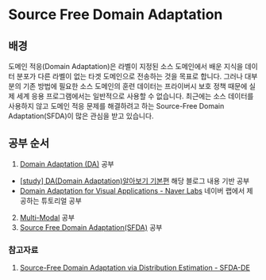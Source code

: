 # Source Free Domain Adaptation

## 배경

도메인 적응(Domain Adaptation)은 라벨이 지정된 소스 도메인에서 배운 지식을 데이터 분포가 다른 라벨이 없는 타겟 도메인으로 전송하는 것을 목표로 합니다. 그러나 대부분의 기존 방법에 필요한 소스 도메인의 훈련 데이터는 프라이버시 보호 정책 때문에 실제 세계 응용 프로그램에서는 일반적으로 사용할 수 없습니다. 최근에는 소스 데이터를 사용하지 않고 도메인 적응 문제를 해결하려고 하는 Source-Free Domain Adaptation(SFDA)이 많은 관심을 받고 있습니다.

## 공부 순서

1. [Domain Adaptation (DA)](./domain_adaptation/README.md) 공부
 - [[study] DA(Domain Adaptation)알아보기 기본편](https://lhw0772.medium.com/study-da-domain-adaptation-%EC%95%8C%EC%95%84%EB%B3%B4%EA%B8%B0-%EA%B8%B0%EB%B3%B8%ED%8E%B8-4af4ab63f871) 해당 블로그 내용 기반 공부
 - [Domain Adaptation for Visual Applications - Naver Labs](https://europe.naverlabs.com/eccv-2020-domain-adaptation-tutorial/) 네이버 랩에서 제공하는 튜토리얼 공부
2. [Multi-Modal](./multi-modal/README.md) 공부
3. [Source Free Domain Adaptation(SFDA)](Readme.md) 공부


### 참고자료

1. [Source-Free Domain Adaptation via Distribution Estimation - SFDA-DE](https://openaccess.thecvf.com/content/CVPR2022/papers/Ding_Source-Free_Domain_Adaptation_via_Distribution_Estimation_CVPR_2022_paper.pdf)